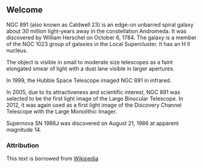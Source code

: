 ## Welcome

NGC 891 (also known as Caldwell 23) is an edge-on unbarred spiral galaxy about 30 million light-years away in the constellation Andromeda. It was discovered by William Herschel on October 6, 1784. The galaxy is a member of the NGC 1023 group of galaxies in the Local Supercluster. It has an H II nucleus.

The object is visible in small to moderate size telescopes as a faint elongated smear of light with a dust lane visible in larger apertures.

In 1999, the Hubble Space Telescope imaged NGC 891 in infrared.

In 2005, due to its attractiveness and scientific interest, NGC 891 was selected to be the first light image of the Large Binocular Telescope. In 2012, it was again used as a first light image of the Discovery Channel Telescope with the Large Monolithic Imager.

Supernova SN 1986J was discovered on August 21, 1986 at apparent magnitude 14.

### Attribution

This text is borrowed from [Wikipedia](https://en.wikipedia.org/wiki/NGC_891)
